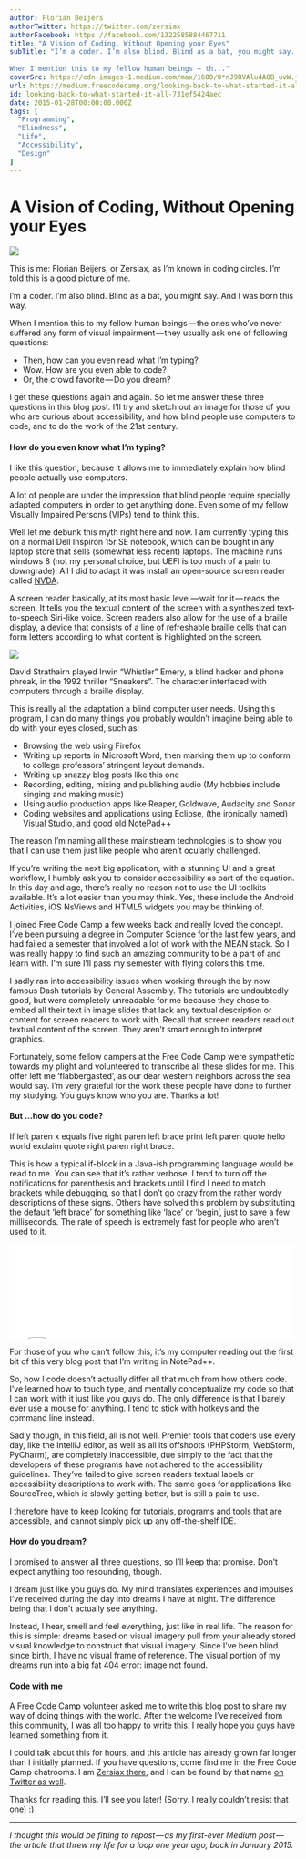```yaml
---
author: Florian Beijers
authorTwitter: https://twitter.com/zersiax
authorFacebook: https://facebook.com/1322585884467711
title: "A Vision of Coding, Without Opening your Eyes"
subTitle: "I’m a coder. I’m also blind. Blind as a bat, you might say. And I was born this way.
 
When I mention this to my fellow human beings — th..."
coverSrc: https://cdn-images-1.medium.com/max/1600/0*nJ9RVAlu4A8B_uvW.jpg
url: https://medium.freecodecamp.org/looking-back-to-what-started-it-all-731ef5424aec
id: looking-back-to-what-started-it-all-731ef5424aec
date: 2015-01-28T00:00:00.000Z
tags: [
  "Programming",
  "Blindness",
  "Life",
  "Accessibility",
  "Design"
]
---
```

# A Vision of Coding, Without Opening your Eyes



![](https://cdn-images-1.medium.com/max/1600/0*nJ9RVAlu4A8B_uvW.jpg)

This is me: Florian Beijers, or Zersiax, as I’m known in coding circles. I’m told this is a good picture of me.



I’m a coder. I’m also blind. Blind as a bat, you might say. And I was born this way.  

When I mention this to my fellow human beings — the ones who’ve never suffered any form of visual impairment — they usually ask one of following questions:

*   Then, how can you even read what I’m typing?
*   Wow. How are you even able to code?
*   Or, the crowd favorite — Do you dream?

I get these questions again and again. So let me answer these three questions in this blog post. I’ll try and sketch out an image for those of you who are curious about accessibility, and how blind people use computers to code, and to do the work of the 21st century.

#### How do you even know what I’m typing?

I like this question, because it allows me to immediately explain how blind people actually use computers.  

A lot of people are under the impression that blind people require specially adapted computers in order to get anything done. Even some of my fellow Visually Impaired Persons (VIPs) tend to think this.  

Well let me debunk this myth right here and now. I am currently typing this on a normal Dell Inspiron 15r SE notebook, which can be bought in any laptop store that sells (somewhat less recent) laptops. The machine runs windows 8 (not my personal choice, but UEFI is too much of a pain to downgrade). All I did to adapt it was install an open-source screen reader called [NVDA](http://www.nvaccess.org).  

A screen reader basically, at its most basic level — wait for it — reads the screen. It tells you the textual content of the screen with a synthesized text-to-speech Siri-like voice. Screen readers also allow for the use of a braille display, a device that consists of a line of refreshable braille cells that can form letters according to what content is highlighted on the screen.



![](https://cdn-images-1.medium.com/max/1600/0*KJlg8u5H_GnwVMMR.jpg)

David Strathairn played Irwin “Whistler” Emery, a blind hacker and phone phreak, in the 1992 thriller “Sneakers”. The character interfaced with computers through a braille display.



This is really all the adaptation a blind computer user needs. Using this program, I can do many things you probably wouldn’t imagine being able to do with your eyes closed, such as:

*   Browsing the web using Firefox
*   Writing up reports in Microsoft Word, then marking them up to conform to college professors’ stringent layout demands.
*   Writing up snazzy blog posts like this one
*   Recording, editing, mixing and publishing audio (My hobbies include singing and making music)
*   Using audio production apps like Reaper, Goldwave, Audacity and Sonar
*   Coding websites and applications using Eclipse, (the ironically named) Visual Studio, and good old NotePad++

The reason I’m naming all these mainstream technologies is to show you that I can use them just like people who aren’t ocularly challenged.  

If you’re writing the next big application, with a stunning UI and a great workflow, I humbly ask you to consider accessibility as part of the equation. In this day and age, there’s really no reason not to use the UI toolkits available. It’s a lot easier than you may think. Yes, these include the Android Activities, iOS NsViews and HTML5 widgets you may be thinking of.  

I joined Free Code Camp a few weeks back and really loved the concept. I’ve been pursuing a degree in Computer Science for the last few years, and had failed a semester that involved a lot of work with the MEAN stack. So I was really happy to find such an amazing community to be a part of and learn with. I’m sure I’ll pass my semester with flying colors this time.  

I sadly ran into accessibility issues when working through the by now famous Dash tutorials by General Assembly. The tutorials are undoubtedly good, but were completely unreadable for me because they chose to embed all their text in image slides that lack any textual description or content for screen readers to work with. Recall that screen readers read out textual content of the screen. They aren’t smart enough to interpret graphics.  

Fortunately, some fellow campers at the Free Code Camp were sympathetic towards my plight and volunteered to transcribe all these slides for me. This offer left me ‘flabbergasted’, as our dear western neighbors across the sea would say. I’m very grateful for the work these people have done to further my studying. You guys know who you are. Thanks a lot!

#### But …how do you code?

If left paren x equals five right paren left brace print left paren quote hello world exclaim quote right paren right brace.  

This is how a typical if-block in a Java-ish programming language would be read to me. You can see that it’s rather verbose. I tend to turn off the notifications for parenthesis and brackets until I find I need to match brackets while debugging, so that I don’t go crazy from the rather wordy descriptions of these signs. Others have solved this problem by substituting the default ‘left brace’ for something like ‘lace’ or ‘begin’, just to save a few milliseconds. The rate of speech is extremely fast for people who aren’t used to it.





<iframe data-width="500" data-height="166" width="500" height="166" src="/media/a66efa5b75f6b3f03efe3492f77da331?postId=731ef5424aec" data-media-id="a66efa5b75f6b3f03efe3492f77da331" allowfullscreen="" frameborder="0"></iframe>





For those of you who can’t follow this, it’s my computer reading out the first bit of this very blog post that I’m writing in NotePad++.  

So, how I code doesn’t actually differ all that much from how others code. I’ve learned how to touch type, and mentally conceptualize my code so that I can work with it just like you guys do. The only difference is that I barely ever use a mouse for anything. I tend to stick with hotkeys and the command line instead.  

Sadly though, in this field, all is not well. Premier tools that coders use every day, like the IntelliJ editor, as well as all its offshoots (PHPStorm, WebStorm, PyCharm), are completely inaccessible, due simply to the fact that the developers of these programs have not adhered to the accessibility guidelines. They’ve failed to give screen readers textual labels or accessibility descriptions to work with. The same goes for applications like SourceTree, which is slowly getting better, but is still a pain to use.  

I therefore have to keep looking for tutorials, programs and tools that are accessible, and cannot simply pick up any off-the-shelf IDE.

#### How do you dream?

I promised to answer all three questions, so I’ll keep that promise. Don’t expect anything too resounding, though.  

I dream just like you guys do. My mind translates experiences and impulses I’ve received during the day into dreams I have at night. The difference being that I don’t actually see anything.  

Instead, I hear, smell and feel everything, just like in real life. The reason for this is simple: dreams based on visual imagery pull from your already stored visual knowledge to construct that visual imagery. Since I’ve been blind since birth, I have no visual frame of reference. The visual portion of my dreams run into a big fat 404 error: image not found.

#### Code with me

A Free Code Camp volunteer asked me to write this blog post to share my way of doing things with the world. After the welcome I’ve received from this community, I was all too happy to write this. I really hope you guys have learned something from it.  

I could talk about this for hours, and this article has already grown far longer than I initially planned. If you have questions, come find me in the Free Code Camp chatrooms. I am [Zersiax there](http://gitter.im/zersiax), and I can be found by that name [on Twitter as well](https://twitter.com/zersiax).

Thanks for reading this. I’ll see you later! (Sorry. I really couldn’t resist that one) :)











* * *







_I thought this would be fitting to repost — as my first-ever Medium post — the article that threw my life for a loop one year ago, back in January 2015._








